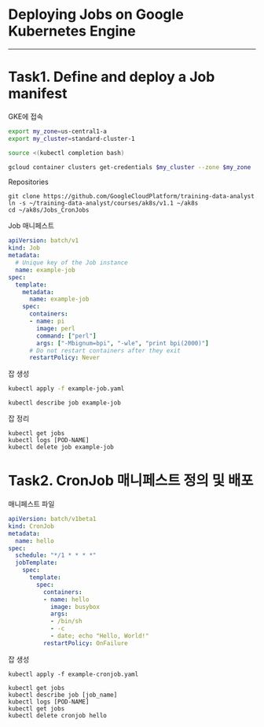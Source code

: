 # Deploying Jobs on Google Kubernetes Engine

---

# Task1. Define and deploy a Job manifest

GKE에 접속

```bash
export my_zone=us-central1-a
export my_cluster=standard-cluster-1

source <(kubectl completion bash)

gcloud container clusters get-credentials $my_cluster --zone $my_zone
```

Repositories

```
git clone https://github.com/GoogleCloudPlatform/training-data-analyst
ln -s ~/training-data-analyst/courses/ak8s/v1.1 ~/ak8s
cd ~/ak8s/Jobs_CronJobs
```

Job 매니페스트

```yaml
apiVersion: batch/v1
kind: Job
metadata:
  # Unique key of the Job instance
  name: example-job
spec:
  template:
    metadata:
      name: example-job
    spec:
      containers:
      - name: pi
        image: perl
        command: ["perl"]
        args: ["-Mbignum=bpi", "-wle", "print bpi(2000)"]
      # Do not restart containers after they exit
      restartPolicy: Never
```

잡 생성

```bash
kubectl apply -f example-job.yaml
```

```
kubectl describe job example-job
```

잡 정리

```
kubectl get jobs
kubectl logs [POD-NAME]
kubectl delete job example-job
```

# Task2. CronJob 매니페스트 정의 및 배포

매니페스트 파일

```yaml
apiVersion: batch/v1beta1
kind: CronJob
metadata:
  name: hello
spec:
  schedule: "*/1 * * * *"
  jobTemplate:
    spec:
      template:
        spec:
          containers:
          - name: hello
            image: busybox
            args:
            - /bin/sh
            - -c
            - date; echo "Hello, World!"
          restartPolicy: OnFailure
```

잡 생성

```
kubectl apply -f example-cronjob.yaml
```

```
kubectl get jobs
kubectl describe job [job_name]
kubectl logs [POD-NAME]
kubectl get jobs
kubectl delete cronjob hello
```
